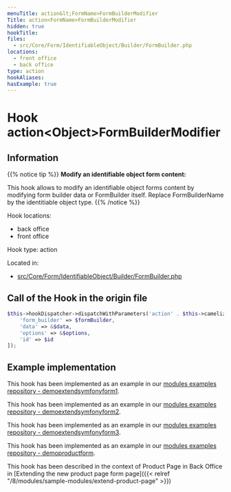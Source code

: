 ```yaml
---
menuTitle: action&lt;FormName>FormBuilderModifier
Title: action<FormName>FormBuilderModifier
hidden: true
hookTitle: 
files:
  - src/Core/Form/IdentifiableObject/Builder/FormBuilder.php
locations:
  - front office
  - back office
type: action
hookAliases:
hasExample: true
---
```


# Hook action&lt;Object>FormBuilderModifier

## Information

{{% notice tip %}}
**Modify an identifiable object form content:**

This hook allows to modify an identifiable object forms content by modifying form builder data or FormBuilder itself.
Replace FormBuilderName by the identitiable object type.
{{% /notice %}}

Hook locations: 
  - back office
  - front office

Hook type: action

Located in: 
  - [src/Core/Form/IdentifiableObject/Builder/FormBuilder.php](https://github.com/PrestaShop/PrestaShop/blob/8.0.x/src/Core/Form/IdentifiableObject/Builder/FormBuilder.php)

## Call of the Hook in the origin file

```php
$this->hookDispatcher->dispatchWithParameters('action' . $this->camelize($formBuilder->getName()) . 'FormBuilderModifier', [
    'form_builder' => $formBuilder,
    'data' => &$data,
    'options' => &$options,
    'id' => $id
]);
```

## Example implementation

This hook has been implemented as an example in our [modules examples repository - demoextendsymfonyform1](https://github.com/PrestaShop/example-modules/tree/master/demoextendsymfonyform1).

This hook has been implemented as an example in our [modules examples repository - demoextendsymfonyform2](https://github.com/PrestaShop/example-modules/tree/master/demoextendsymfonyform2).

This hook has been implemented as an example in our [modules examples repository - demoextendsymfonyform3](https://github.com/PrestaShop/example-modules/tree/master/demoextendsymfonyform3).

This hook has been implemented as an example in our [modules examples repository - demoproductform](https://github.com/PrestaShop/example-modules/tree/master/demoproductform).

This hook has been described in the context of Product Page in Back Office in [Extending the new product page form page]({{< relref "/8/modules/sample-modules/extend-product-page" >}})